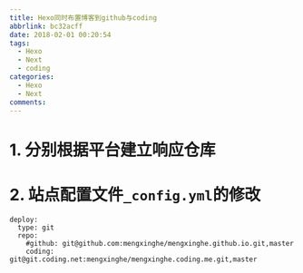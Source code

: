 ```yaml
---
title: Hexo同时布置博客到github与coding
abbrlink: bc32acff
date: 2018-02-01 00:20:54
tags:
  - Hexo
  - Next
  - coding
categories:
  - Hexo
  - Next
comments:
---
```

# 1. 分别根据平台建立响应仓库
<!-- more -->


# 2. 站点配置文件`_config.yml`的修改
```
deploy:
  type: git
  repo:
    #github: git@github.com:mengxinghe/mengxinghe.github.io.git,master
    coding: git@git.coding.net:mengxinghe/mengxinghe.coding.me.git,master
```